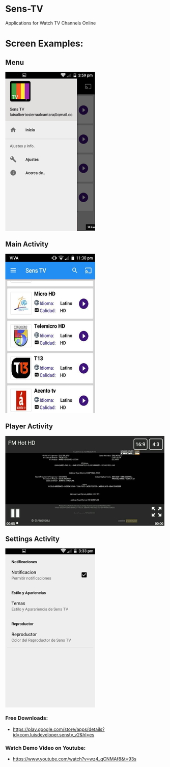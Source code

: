 # Sens-TV
Applications for Watch TV Channels Online

# Screen Examples:

## Menu
<img src="https://raw.githubusercontent.com/luisalbertosierraalcantara/Sens-TV/master/ScreenShot/Screenshot%20from%202018-11-17%2000-48-07.png" align="center" height="500px" width="282px"/>

## Main Activity
<img src="https://raw.githubusercontent.com/luisalbertosierraalcantara/Sens-TV/master/ScreenShot/37258207_1742880892414226_8838072032559104_n.jpg" align="center" height="500px" width="282px"/>

## Player Activity
<img src="https://raw.githubusercontent.com/luisalbertosierraalcantara/Sens-TV/master/ScreenShot/37208242_1742880859080896_918948282074398720_n.jpg" align="center" height="282px" width="500px"/>

## Settings Activity

<img src="https://raw.githubusercontent.com/luisalbertosierraalcantara/Sens-TV/master/ScreenShot/Screenshot%20from%202018-11-17%2000-52-44.png" align="center" height="500px" width="282px"/>

### Free Downloads:
+ https://play.google.com/store/apps/details?id=com.luisdeveloper.senstv_v2&hl=es

### Watch Demo Video on Youtube:
+ https://www.youtube.com/watch?v=wz4_qCNMAf8&t=93s
